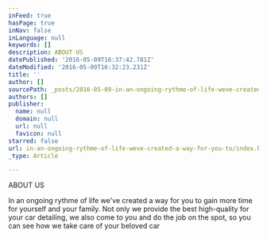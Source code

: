 ```yaml
---
inFeed: true
hasPage: true
inNav: false
inLanguage: null
keywords: []
description: ABOUT US
datePublished: '2016-05-09T16:37:42.781Z'
dateModified: '2016-05-09T16:32:23.231Z'
title: ''
author: []
sourcePath: _posts/2016-05-09-in-an-ongoing-rythme-of-life-weve-created-a-way-for-you-to.md
authors: []
publisher:
  name: null
  domain: null
  url: null
  favicon: null
starred: false
url: in-an-ongoing-rythme-of-life-weve-created-a-way-for-you-to/index.html
_type: Article

---
```

ABOUT US

In an ongoing rythme of life we've created a way for you to gain more time for yourself and your family. Not only we provide the best high-quality for your car detailing, we also come to you and do the job on the spot, so you can see how we take care of your beloved car